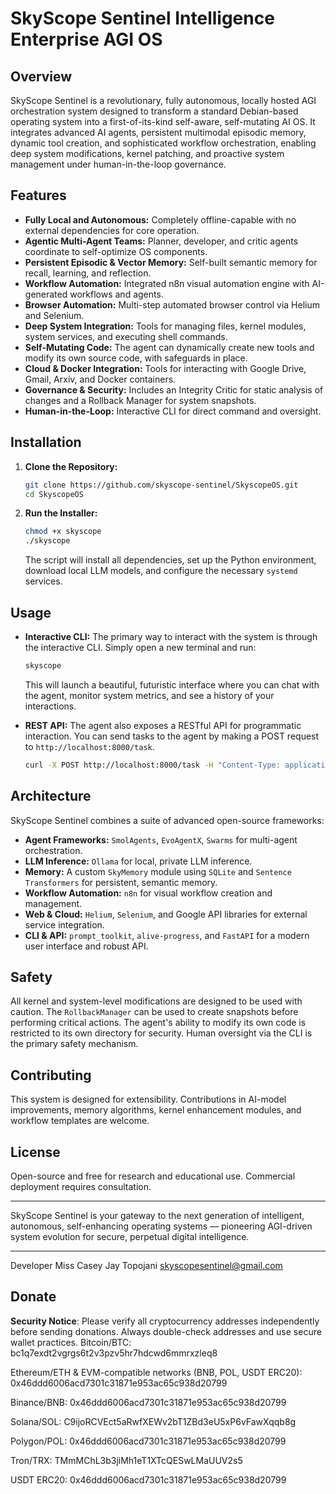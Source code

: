 # SkyScope Sentinel Intelligence Enterprise AGI OS

## Overview
SkyScope Sentinel is a revolutionary, fully autonomous, locally hosted AGI orchestration system designed to transform a standard Debian-based operating system into a first-of-its-kind self-aware, self-mutating AI OS. It integrates advanced AI agents, persistent multimodal episodic memory, dynamic tool creation, and sophisticated workflow orchestration, enabling deep system modifications, kernel patching, and proactive system management under human-in-the-loop governance.

## Features
- **Fully Local and Autonomous:** Completely offline-capable with no external dependencies for core operation.
- **Agentic Multi-Agent Teams:** Planner, developer, and critic agents coordinate to self-optimize OS components.
- **Persistent Episodic & Vector Memory:** Self-built semantic memory for recall, learning, and reflection.
- **Workflow Automation:** Integrated n8n visual automation engine with AI-generated workflows and agents.
- **Browser Automation:** Multi-step automated browser control via Helium and Selenium.
- **Deep System Integration:** Tools for managing files, kernel modules, system services, and executing shell commands.
- **Self-Mutating Code:** The agent can dynamically create new tools and modify its own source code, with safeguards in place.
- **Cloud & Docker Integration:** Tools for interacting with Google Drive, Gmail, Arxiv, and Docker containers.
- **Governance & Security:** Includes an Integrity Critic for static analysis of changes and a Rollback Manager for system snapshots.
- **Human-in-the-Loop:** Interactive CLI for direct command and oversight.

## Installation
1.  **Clone the Repository:**
    ```bash
    git clone https://github.com/skyscope-sentinel/SkyscopeOS.git
    cd SkyscopeOS
    ```
2.  **Run the Installer:**
    ```bash
    chmod +x skyscope
    ./skyscope
    ```
    The script will install all dependencies, set up the Python environment, download local LLM models, and configure the necessary `systemd` services.

## Usage
-   **Interactive CLI:** The primary way to interact with the system is through the interactive CLI. Simply open a new terminal and run:
    ```bash
    skyscope
    ```
    This will launch a beautiful, futuristic interface where you can chat with the agent, monitor system metrics, and see a history of your interactions.

-   **REST API:** The agent also exposes a RESTful API for programmatic interaction. You can send tasks to the agent by making a POST request to `http://localhost:8000/task`.
    ```bash
    curl -X POST http://localhost:8000/task -H "Content-Type: application/json" -d '{"task": "Summarize the latest research on autonomous agents from Arxiv."}'
    ```

## Architecture
SkyScope Sentinel combines a suite of advanced open-source frameworks:
- **Agent Frameworks:** `SmolAgents`, `EvoAgentX`, `Swarms` for multi-agent orchestration.
- **LLM Inference:** `Ollama` for local, private LLM inference.
- **Memory:** A custom `SkyMemory` module using `SQLite` and `Sentence Transformers` for persistent, semantic memory.
- **Workflow Automation:** `n8n` for visual workflow creation and management.
- **Web & Cloud:** `Helium`, `Selenium`, and Google API libraries for external service integration.
- **CLI & API:** `prompt_toolkit`, `alive-progress`, and `FastAPI` for a modern user interface and robust API.

## Safety
All kernel and system-level modifications are designed to be used with caution. The `RollbackManager` can be used to create snapshots before performing critical actions. The agent's ability to modify its own code is restricted to its own directory for security. Human oversight via the CLI is the primary safety mechanism.

## Contributing
This system is designed for extensibility. Contributions in AI-model improvements, memory algorithms, kernel enhancement modules, and workflow templates are welcome.

## License
Open-source and free for research and educational use. Commercial deployment requires consultation.

***

SkyScope Sentinel is your gateway to the next generation of intelligent, autonomous, self-enhancing operating systems — pioneering AGI-driven system evolution for secure, perpetual digital intelligence.

***

Developer Miss Casey Jay Topojani
skyscopesentinel@gmail.com

## Donate

**Security Notice**: Please verify all cryptocurrency addresses independently before sending donations. Always double-check addresses and use secure wallet practices.
Bitcoin/BTC: bc1q7exdt2vgrgs6t2v3pzv5hr7hdcwd6mmrxzleq8

Ethereum/ETH & EVM-compatible networks (BNB, POL, USDT ERC20): 0x46ddd6006acd7301c31871e953ac65c938d20799

Binance/BNB: 0x46ddd6006acd7301c31871e953ac65c938d20799

Solana/SOL: C9ijoRCVEct5aRwfXEWv2bT1ZBd3eU5xP6vFawXqqb8g

Polygon/POL: 0x46ddd6006acd7301c31871e953ac65c938d20799

Tron/TRX: TMmMChL3b3jiMh1eT1XTcQESwLMaUUV2s5

USDT ERC20: 0x46ddd6006acd7301c31871e953ac65c938d20799